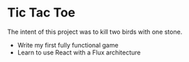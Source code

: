 # Tic Tac Toe

The intent of this project was to kill two birds with one stone.

* Write my first fully functional game
* Learn to use React with a Flux architecture 